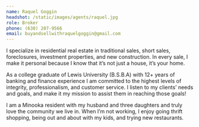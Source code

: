 ```yaml
---
name: Raquel Goggin
headshot: /static/images/agents/raquel.jpg
role: Broker
phone: (630) 207-9566
email: buyandsellwithraquelgoggin@gmail.com
---
```


I specialize in residential real estate in traditional sales, short sales, foreclosures, investment properties, and new construction. In every sale, I make it personal because I know that it’s not just a house, it’s your home.

As a college graduate of Lewis University (B.S.B.A) with 12+ years of banking and finance experience I am committed to the highest levels of integrity, professionalism, and customer service. I listen to my clients’ needs and goals, and make it my mission to assist them in reaching those goals!

I am a Minooka resident with my husband and three daughters and truly love the community we live in. When I’m not working, I enjoy going thrift shopping, being out and about with my kids, and trying new restaurants.
